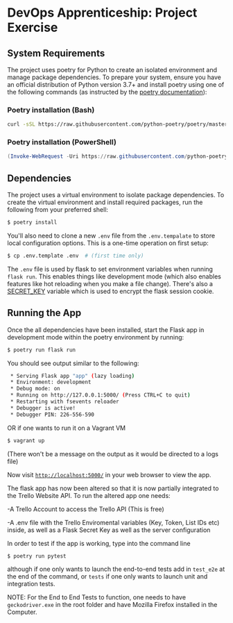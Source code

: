 # DevOps Apprenticeship: Project Exercise

## System Requirements

The project uses poetry for Python to create an isolated environment and manage package dependencies. To prepare your system, ensure you have an official distribution of Python version 3.7+ and install poetry using one of the following commands (as instructed by the [poetry documentation](https://python-poetry.org/docs/#system-requirements)):

### Poetry installation (Bash)

```bash
curl -sSL https://raw.githubusercontent.com/python-poetry/poetry/master/get-poetry.py | python
```

### Poetry installation (PowerShell)

```powershell
(Invoke-WebRequest -Uri https://raw.githubusercontent.com/python-poetry/poetry/master/get-poetry.py -UseBasicParsing).Content | python
```

## Dependencies

The project uses a virtual environment to isolate package dependencies. To create the virtual environment and install required packages, run the following from your preferred shell:

```bash
$ poetry install
```

You'll also need to clone a new `.env` file from the `.env.tempalate` to store local configuration options. This is a one-time operation on first setup:

```bash
$ cp .env.template .env  # (first time only)
```

The `.env` file is used by flask to set environment variables when running `flask run`. This enables things like development mode (which also enables features like hot reloading when you make a file change). There's also a [SECRET_KEY](https://flask.palletsprojects.com/en/1.1.x/config/#SECRET_KEY) variable which is used to encrypt the flask session cookie.

## Running the App

Once the all dependencies have been installed, start the Flask app in development mode within the poetry environment by running:
```bash
$ poetry run flask run
```

You should see output similar to the following:
```bash
 * Serving Flask app "app" (lazy loading)
 * Environment: development
 * Debug mode: on
 * Running on http://127.0.0.1:5000/ (Press CTRL+C to quit)
 * Restarting with fsevents reloader
 * Debugger is active!
 * Debugger PIN: 226-556-590
```
OR if one wants to run it on a Vagrant VM

```bash
$ vagrant up
```

(There won't be a message on the output as it would be directed to a logs file)

Now visit [`http://localhost:5000/`](http://localhost:5000/) in your web browser to view the app.

The flask app has now been altered so that it is now partially integrated to the Trello Website API. To run the altered app one needs:

-A Trello Account to access the Trello API (This is free)

-A .env file with the Trello Enviromental variables (Key, Token, List IDs etc) inside, as well as a Flask Secret Key as well as the server configuration


In order to test if the app is working, type into the command line 

```bash
$ poetry run pytest
```

although if one only wants to launch the end-to-end tests add in `test_e2e` at the end of the command, or `tests` if one only wants to launch unit and integration tests.

NOTE: For the End to End Tests to function, one needs to have `geckodriver.exe` in the root folder and have Mozilla Firefox installed in the Computer.